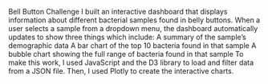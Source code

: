 Bell Button Challenge
I built an interactive dashboard that displays information about different bacterial samples found in belly buttons. 
When a user selects a sample from a dropdown menu, the dashboard automatically updates to show three things which include:
A summary of the sample’s demographic data
A bar chart of the top 10 bacteria found in that sample
A bubble chart showing the full range of bacteria found in that sample
To make this work, I used JavaScript and the D3 library to load and filter data from a JSON file. Then, I used Plotly to create the interactive charts. 

